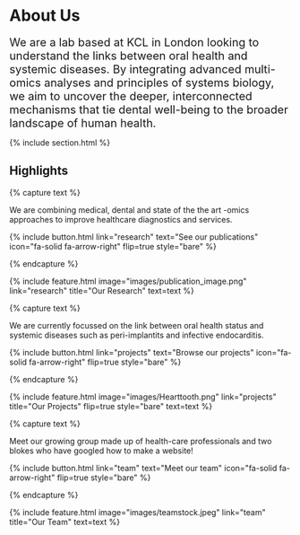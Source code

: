 ---
---
# About Us


<span style="font-size: 20px;">
We are a lab based at KCL in London looking to understand the links between oral health and systemic diseases. By integrating advanced multi-omics analyses and principles of systems biology, we aim to uncover the deeper, interconnected mechanisms that tie dental well-being to the broader landscape of human health.
</span>

{% include section.html %}

## Highlights

{% capture text %}

We are combining medical, dental and state of the the art -omics approaches to improve healthcare diagnostics and services.

{%
  include button.html
  link="research"
  text="See our publications"
  icon="fa-solid fa-arrow-right"
  flip=true
  style="bare"
%}

{% endcapture %}

{%
  include feature.html
  image="images/publication_image.png"
  link="research"
  title="Our Research"
  text=text
%}

{% capture text %}

We are currently focussed on the link between oral health status and systemic diseases such as peri-implantits and infective endocarditis.

{%
  include button.html
  link="projects"
  text="Browse our projects"
  icon="fa-solid fa-arrow-right"
  flip=true
  style="bare"
%}

{% endcapture %}

{%
  include feature.html
  image="images/Hearttooth.png"
  link="projects"
  title="Our Projects"
  flip=true
  style="bare"
  text=text
%}

{% capture text %}

Meet our growing group made up of health-care professionals and two blokes who have googled how to make a website!

{%
  include button.html
  link="team"
  text="Meet our team"
  icon="fa-solid fa-arrow-right"
  flip=true
  style="bare"
%}

{% endcapture %}

{%
  include feature.html
  image="images/teamstock.jpeg"
  link="team"
  title="Our Team"
  text=text
%}
